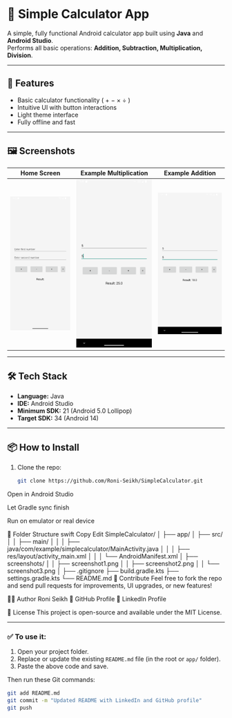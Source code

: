# 📱 Simple Calculator App

A simple, fully functional Android calculator app built using **Java** and **Android Studio**.  
Performs all basic operations: **Addition, Subtraction, Multiplication, Division**.

---

## 🚀 Features

- Basic calculator functionality ( + − × ÷ )
- Intuitive UI with button interactions
- Light theme interface
- Fully offline and fast

---

## 🖼️ Screenshots

| Home Screen | Example Multiplication | Example Addition |
|-------------|------------------|------------------|
| ![Screenshot1](app/screenshots/screenshot1.png) | ![Screenshot2](app/screenshots/screenshot2.png) | ![Screenshot3](app/screenshots/screenshot3.png) |

---

## 🛠️ Tech Stack

- **Language:** Java
- **IDE:** Android Studio
- **Minimum SDK:** 21 (Android 5.0 Lollipop)
- **Target SDK:** 34 (Android 14)

---

## 📦 How to Install

1. Clone the repo:
   ```bash
   git clone https://github.com/Roni-Seikh/SimpleCalculator.git
Open in Android Studio

Let Gradle sync finish

Run on emulator or real device

📁 Folder Structure
swift
Copy
Edit
SimpleCalculator/
│
├── app/
│   ├── src/
│   │   ├── main/
│   │   │   ├── java/com/example/simplecalculator/MainActivity.java
│   │   │   ├── res/layout/activity_main.xml
│   │   │   └── AndroidManifest.xml
│   ├── screenshots/
│   │   ├── screenshot1.png
│   │   ├── screenshot2.png
│   │   └── screenshot3.png
│
├── .gitignore
├── build.gradle.kts
├── settings.gradle.kts
└── README.md
🤝 Contribute
Feel free to fork the repo and send pull requests for improvements, UI upgrades, or new features!

🧑‍💻 Author
Roni Seikh
🔗 GitHub Profile
🔗 LinkedIn Profile

📢 License
This project is open-source and available under the MIT License.

---

### ✅ To use it:

1. Open your project folder.
2. Replace or update the existing `README.md` file (in the root or `app/` folder).
3. Paste the above code and save.

Then run these Git commands:

```bash
git add README.md
git commit -m "Updated README with LinkedIn and GitHub profile"
git push
